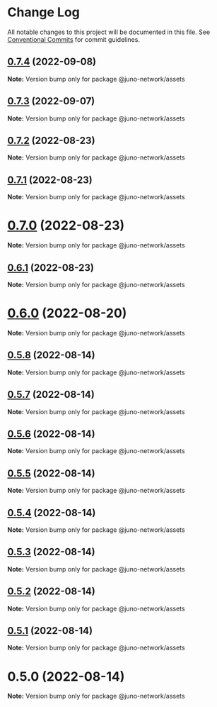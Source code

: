 # Change Log

All notable changes to this project will be documented in this file.
See [Conventional Commits](https://conventionalcommits.org) for commit guidelines.

## [0.7.4](https://github.com/CosmosContracts/typescript/compare/@juno-network/assets@0.7.3...@juno-network/assets@0.7.4) (2022-09-08)

**Note:** Version bump only for package @juno-network/assets





## [0.7.3](https://github.com/CosmosContracts/typescript/compare/@juno-network/assets@0.7.2...@juno-network/assets@0.7.3) (2022-09-07)

**Note:** Version bump only for package @juno-network/assets





## [0.7.2](https://github.com/CosmosContracts/typescript/compare/@juno-network/assets@0.7.1...@juno-network/assets@0.7.2) (2022-08-23)

**Note:** Version bump only for package @juno-network/assets





## [0.7.1](https://github.com/CosmosContracts/typescript/compare/@juno-network/assets@0.7.0...@juno-network/assets@0.7.1) (2022-08-23)

**Note:** Version bump only for package @juno-network/assets





# [0.7.0](https://github.com/CosmosContracts/typescript/compare/@juno-network/assets@0.6.1...@juno-network/assets@0.7.0) (2022-08-23)

**Note:** Version bump only for package @juno-network/assets





## [0.6.1](https://github.com/CosmosContracts/typescript/compare/@juno-network/assets@0.6.0...@juno-network/assets@0.6.1) (2022-08-23)

**Note:** Version bump only for package @juno-network/assets





# [0.6.0](https://github.com/CosmosContracts/typescript/compare/@juno-network/assets@0.5.8...@juno-network/assets@0.6.0) (2022-08-20)

**Note:** Version bump only for package @juno-network/assets





## [0.5.8](https://github.com/CosmosContracts/typescript/compare/@juno-network/assets@0.5.7...@juno-network/assets@0.5.8) (2022-08-14)

**Note:** Version bump only for package @juno-network/assets





## [0.5.7](https://github.com/CosmosContracts/typescript/compare/@juno-network/assets@0.5.6...@juno-network/assets@0.5.7) (2022-08-14)

**Note:** Version bump only for package @juno-network/assets





## [0.5.6](https://github.com/CosmosContracts/typescript/compare/@juno-network/assets@0.5.5...@juno-network/assets@0.5.6) (2022-08-14)

**Note:** Version bump only for package @juno-network/assets





## [0.5.5](https://github.com/CosmosContracts/typescript/compare/@juno-network/assets@0.5.4...@juno-network/assets@0.5.5) (2022-08-14)

**Note:** Version bump only for package @juno-network/assets





## [0.5.4](https://github.com/CosmosContracts/typescript/compare/@juno-network/assets@0.5.3...@juno-network/assets@0.5.4) (2022-08-14)

**Note:** Version bump only for package @juno-network/assets





## [0.5.3](https://github.com/CosmosContracts/typescript/compare/@juno-network/assets@0.5.2...@juno-network/assets@0.5.3) (2022-08-14)

**Note:** Version bump only for package @juno-network/assets





## [0.5.2](https://github.com/CosmosContracts/typescript/compare/@juno-network/assets@0.5.1...@juno-network/assets@0.5.2) (2022-08-14)

**Note:** Version bump only for package @juno-network/assets





## [0.5.1](https://github.com/CosmosContracts/typescript/compare/@juno-network/assets@0.5.0...@juno-network/assets@0.5.1) (2022-08-14)

**Note:** Version bump only for package @juno-network/assets





# 0.5.0 (2022-08-14)

**Note:** Version bump only for package @juno-network/assets
